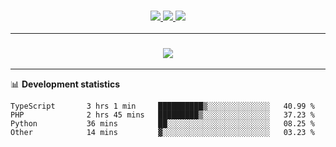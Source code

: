 <h3 align="center">
  <a href="https://github.com/hwalker928">
      <img src="https://img.shields.io/github/followers/hwalker928?label=Followers&style=for-the-badge&color=lightblue">
  </a>
  <a href="https://harryw.link/discord" alt="Discord">
      <img src="https://img.shields.io/discord/738451951758606336?label=discord&style=for-the-badge&color=lightblue"/>
  </a>
  <a href="https://harryw.link/sparked" alt="Sparked Host">
      <img src="https://img.shields.io/static/v1?label=Sponsor&message=Sparked%20Host&color=yellow&style=for-the-badge"/>
  </a>
</h3>

<hr>


<h3 align="center">
  <a href="https://github.com/hwalker928">
      <img src="https://github-profile-trophy.vercel.app/?username=hwalker928&no-bg=true&no-frame=true">
  </a>
</h3>


<hr>

📊 **Development statistics**

<!--START_SECTION:waka-->

```text
TypeScript       3 hrs 1 min     ██████████▒░░░░░░░░░░░░░░   40.99 %
PHP              2 hrs 45 mins   █████████▒░░░░░░░░░░░░░░░   37.23 %
Python           36 mins         ██░░░░░░░░░░░░░░░░░░░░░░░   08.25 %
Other            14 mins         ▓░░░░░░░░░░░░░░░░░░░░░░░░   03.23 %
```

<!--END_SECTION:waka-->
